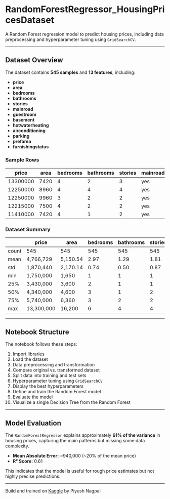 # RandomForestRegressor_HousingPricesDataset

A Random Forest regression model to predict housing prices, including data preprocessing and hyperparameter tuning using `GridSearchCV`.

---

## Dataset Overview

The dataset contains **545 samples** and **13 features**, including:

- **price**
- **area**
- **bedrooms**
- **bathrooms**
- **stories**
- **mainroad**
- **guestroom**
- **basement**
- **hotwaterheating**
- **airconditioning**
- **parking**
- **prefarea**
- **furnishingstatus**

### Sample Rows

| price     | area | bedrooms | bathrooms | stories | mainroad | guestroom | basement | hotwaterheating | airconditioning | parking | prefarea | furnishingstatus  |
|-----------|------|----------|-----------|---------|----------|-----------|----------|-----------------|-----------------|---------|----------|-----------------|
| 13300000  | 7420 | 4        | 2         | 3       | yes      | no        | no       | no              | yes             | 2       | yes      | furnished       |
| 12250000  | 8960 | 4        | 4         | 4       | yes      | no        | no       | no              | yes             | 3       | no       | furnished       |
| 12250000  | 9960 | 3        | 2         | 2       | yes      | no        | yes      | no              | no              | 2       | yes      | semi-furnished  |
| 12215000  | 7500 | 4        | 2         | 2       | yes      | no        | yes      | no              | yes             | 3       | yes      | furnished       |
| 11410000  | 7420 | 4        | 1         | 2       | yes      | yes       | yes      | no              | yes             | 2       | no       | furnished       |

### Dataset Summary

|       | price        | area       | bedrooms | bathrooms | stories | parking |
|-------|-------------|-----------|----------|-----------|---------|---------|
| count | 545         | 545       | 545      | 545       | 545     | 545     |
| mean  | 4,766,729   | 5,150.54  | 2.97     | 1.29      | 1.81    | 0.69    |
| std   | 1,870,440   | 2,170.14  | 0.74     | 0.50      | 0.87    | 0.86    |
| min   | 1,750,000   | 1,650     | 1        | 1         | 1       | 0       |
| 25%   | 3,430,000   | 3,600     | 2        | 1         | 1       | 0       |
| 50%   | 4,340,000   | 4,600     | 3        | 1         | 2       | 0       |
| 75%   | 5,740,000   | 6,360     | 3        | 2         | 2       | 1       |
| max   | 13,300,000  | 16,200    | 6        | 4         | 4       | 3       |

---

## Notebook Structure

The notebook follows these steps:

1. Import libraries
2. Load the dataset
3. Data preprocessing and transformation
4. Compare original vs. transformed dataset
5. Split data into training and test sets
6. Hyperparameter tuning using `GridSearchCV`
7. Display the best hyperparameters
8. Define and train the Random Forest model
9. Evaluate the model
10. Visualize a single Decision Tree from the Random Forest

---

## Model Evaluation

The `RandomForestRegressor` explains approximately **61% of the variance** in housing prices, capturing the main patterns but missing some data complexity.  

- **Mean Absolute Error:** ~940,000 (~20% of the mean price)  
- **R² Score:** 0.61  

This indicates that the model is useful for rough price estimates but not highly precise predictions.

---

Build and trained on [Kaggle](https://www.kaggle.com) by Piyush Nagpal
